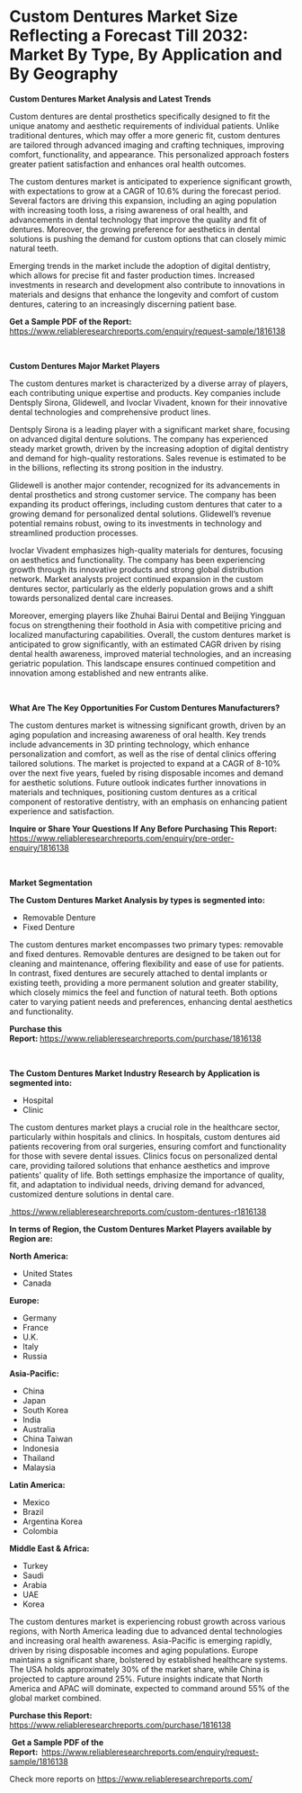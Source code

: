 <p><h1>Custom Dentures Market Size Reflecting a Forecast Till 2032: Market By Type, By Application and By Geography</h1></p><p><strong>Custom Dentures Market Analysis and Latest Trends</strong></p>
<p><p>Custom dentures are dental prosthetics specifically designed to fit the unique anatomy and aesthetic requirements of individual patients. Unlike traditional dentures, which may offer a more generic fit, custom dentures are tailored through advanced imaging and crafting techniques, improving comfort, functionality, and appearance. This personalized approach fosters greater patient satisfaction and enhances oral health outcomes.</p><p>The custom dentures market is anticipated to experience significant growth, with expectations to grow at a CAGR of 10.6% during the forecast period. Several factors are driving this expansion, including an aging population with increasing tooth loss, a rising awareness of oral health, and advancements in dental technology that improve the quality and fit of dentures. Moreover, the growing preference for aesthetics in dental solutions is pushing the demand for custom options that can closely mimic natural teeth.</p><p>Emerging trends in the market include the adoption of digital dentistry, which allows for precise fit and faster production times. Increased investments in research and development also contribute to innovations in materials and designs that enhance the longevity and comfort of custom dentures, catering to an increasingly discerning patient base.</p></p>
<p><strong>Get a Sample PDF of the Report:&nbsp;</strong> <a href="https://www.reliableresearchreports.com/enquiry/request-sample/1816138?utm_campaign=38&utm_medium=2&utm_source=Github&utm_content=ia&utm_term=04032025&utm_id=custom-dentures">https://www.reliableresearchreports.com/enquiry/request-sample/1816138</a></p>
<p>&nbsp;</p>
<p><strong>Custom Dentures Major Market Players</strong></p>
<p><p>The custom dentures market is characterized by a diverse array of players, each contributing unique expertise and products. Key companies include Dentsply Sirona, Glidewell, and Ivoclar Vivadent, known for their innovative dental technologies and comprehensive product lines.</p><p>Dentsply Sirona is a leading player with a significant market share, focusing on advanced digital denture solutions. The company has experienced steady market growth, driven by the increasing adoption of digital dentistry and demand for high-quality restorations. Sales revenue is estimated to be in the billions, reflecting its strong position in the industry.</p><p>Glidewell is another major contender, recognized for its advancements in dental prosthetics and strong customer service. The company has been expanding its product offerings, including custom dentures that cater to a growing demand for personalized dental solutions. Glidewell’s revenue potential remains robust, owing to its investments in technology and streamlined production processes.</p><p>Ivoclar Vivadent emphasizes high-quality materials for dentures, focusing on aesthetics and functionality. The company has been experiencing growth through its innovative products and strong global distribution network. Market analysts project continued expansion in the custom dentures sector, particularly as the elderly population grows and a shift towards personalized dental care increases.</p><p>Moreover, emerging players like Zhuhai Bairui Dental and Beijing Yingguan focus on strengthening their foothold in Asia with competitive pricing and localized manufacturing capabilities. Overall, the custom dentures market is anticipated to grow significantly, with an estimated CAGR driven by rising dental health awareness, improved material technologies, and an increasing geriatric population. This landscape ensures continued competition and innovation among established and new entrants alike.</p></p>
<p>&nbsp;</p>
<p><strong>What Are The Key Opportunities For Custom Dentures Manufacturers?</strong></p>
<p><p>The custom dentures market is witnessing significant growth, driven by an aging population and increasing awareness of oral health. Key trends include advancements in 3D printing technology, which enhance personalization and comfort, as well as the rise of dental clinics offering tailored solutions. The market is projected to expand at a CAGR of 8-10% over the next five years, fueled by rising disposable incomes and demand for aesthetic solutions. Future outlook indicates further innovations in materials and techniques, positioning custom dentures as a critical component of restorative dentistry, with an emphasis on enhancing patient experience and satisfaction.</p></p>
<p><strong>Inquire or Share Your Questions If Any Before Purchasing This Report:</strong> <a href="https://www.reliableresearchreports.com/enquiry/pre-order-enquiry/1816138?utm_campaign=38&utm_medium=2&utm_source=Github&utm_content=ia&utm_term=04032025&utm_id=custom-dentures">https://www.reliableresearchreports.com/enquiry/pre-order-enquiry/1816138</a></p>
<p>&nbsp;</p>
<p><strong>Market Segmentation</strong></p>
<p><strong>The Custom Dentures Market Analysis by types is segmented into:</strong></p>
<p><ul><li>Removable Denture</li><li>Fixed Denture</li></ul></p>
<p><p>The custom dentures market encompasses two primary types: removable and fixed dentures. Removable dentures are designed to be taken out for cleaning and maintenance, offering flexibility and ease of use for patients. In contrast, fixed dentures are securely attached to dental implants or existing teeth, providing a more permanent solution and greater stability, which closely mimics the feel and function of natural teeth. Both options cater to varying patient needs and preferences, enhancing dental aesthetics and functionality.</p></p>
<p><strong>Purchase this Report:&nbsp;</strong><a href="https://www.reliableresearchreports.com/purchase/1816138?utm_campaign=38&utm_medium=2&utm_source=Github&utm_content=ia&utm_term=04032025&utm_id=custom-dentures">https://www.reliableresearchreports.com/purchase/1816138</a></p>
<p>&nbsp;</p>
<p><strong>The Custom Dentures Market Industry Research by Application is segmented into:</strong></p>
<p><ul><li>Hospital</li><li>Clinic</li></ul></p>
<p><p>The custom dentures market plays a crucial role in the healthcare sector, particularly within hospitals and clinics. In hospitals, custom dentures aid patients recovering from oral surgeries, ensuring comfort and functionality for those with severe dental issues. Clinics focus on personalized dental care, providing tailored solutions that enhance aesthetics and improve patients' quality of life. Both settings emphasize the importance of quality, fit, and adaptation to individual needs, driving demand for advanced, customized denture solutions in dental care.</p></p>
<p><a href="https://www.reliableresearchreports.com/custom-dentures-r1816138?utm_campaign=38&utm_medium=2&utm_source=Github&utm_content=ia&utm_term=04032025&utm_id=custom-dentures">&nbsp;https://www.reliableresearchreports.com/custom-dentures-r1816138</a></p>
<p><strong>In terms of Region, the Custom Dentures Market Players available by Region are:</strong></p>
<p>
    <p> <strong> North America: </strong>
        <ul>
            <li>United States</li>
            <li>Canada</li>
        </ul>
        </p> 
    <p> <strong> Europe: </strong>
        <ul>
            <li>Germany</li>
            <li>France</li>
            <li>U.K.</li>
            <li>Italy</li>
            <li>Russia</li>
        </ul>
        </p> 
    <p> <strong> Asia-Pacific: </strong>
        <ul>
            <li>China</li>
            <li>Japan</li>
            <li>South Korea</li>
            <li>India</li>
            <li>Australia</li>
            <li>China Taiwan</li>
            <li>Indonesia</li>
            <li>Thailand</li>
            <li>Malaysia</li>
        </ul>
        </p> 
    <p> <strong> Latin America: </strong>
        <ul>
            <li>Mexico</li>
            <li>Brazil</li>
            <li>Argentina Korea</li>
            <li>Colombia</li>
        </ul>
        </p> 
    <p> <strong> Middle East & Africa: </strong>
        <ul>
            <li>Turkey</li>
            <li>Saudi</li>
            <li>Arabia</li>
            <li>UAE</li>
            <li>Korea</li>
        </ul>
    </p>
    </p>
<p><p>The custom dentures market is experiencing robust growth across various regions, with North America leading due to advanced dental technologies and increasing oral health awareness. Asia-Pacific is emerging rapidly, driven by rising disposable incomes and aging populations. Europe maintains a significant share, bolstered by established healthcare systems. The USA holds approximately 30% of the market share, while China is projected to capture around 25%. Future insights indicate that North America and APAC will dominate, expected to command around 55% of the global market combined.</p></p>
<p><strong>Purchase this Report: </strong><a href="https://www.reliableresearchreports.com/purchase/1816138?utm_campaign=38&utm_medium=2&utm_source=Github&utm_content=ia&utm_term=04032025&utm_id=custom-dentures">https://www.reliableresearchreports.com/purchase/1816138</a></p>
<p>&nbsp;<strong>Get a Sample PDF of the Report:&nbsp;&nbsp;</strong><a href="https://www.reliableresearchreports.com/enquiry/request-sample/1816138?utm_campaign=38&utm_medium=2&utm_source=Github&utm_content=ia&utm_term=04032025&utm_id=custom-dentures">https://www.reliableresearchreports.com/enquiry/request-sample/1816138</a></p>
<p><strong></strong></p>
<p>Check more reports on <a href="https://www.reliableresearchreports.com/?utm_campaign=38&utm_medium=2&utm_source=Github&utm_content=ia&utm_term=04032025&utm_id=custom-dentures">https://www.reliableresearchreports.com/</a></p>